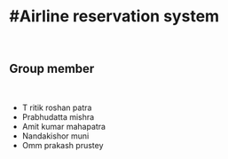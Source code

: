 <h1>#Airline reservation system</h1><br/>
<h2>Group member</h2><br/>
<ul>
<li>T ritik roshan patra</li>
<li>Prabhudatta mishra</li>
<li>Amit kumar mahapatra</li>
<li>Nandakishor muni</li>
<li>Omm prakash prustey</li>
</ul>